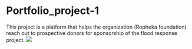 # Portfolio_project-1
This project is a platform that helps the organization (Ropheka foundation) reach out to prospective donors for sponsorship of the flood response project.
![](/alxProject-rophekaFoundation.github.io/screenshot)
